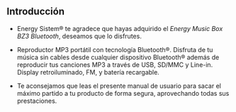 ## Introducción

* Energy Sistem® te agradece que hayas adquirido el *Energy Music Box BZ3 Bluetooth*, deseamos que lo disfrutes.

* Reproductor MP3 portátil con tecnología Bluetooth®. Disfruta de tu música sin cables desde cualquier dispositivo Bluetooth® además de reproducir tus canciones MP3 a través de USB, SD/MMC y Line-in. Display retroiluminado, FM, y batería recargable.

* Te aconsejamos que leas el presente manual de usuario para sacar el máximo partido a tu producto de forma segura, aprovechando todas sus prestaciones. 


